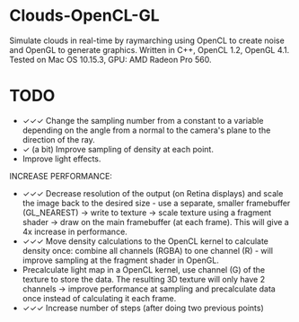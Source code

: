 # Clouds-OpenCL-GL

Simulate clouds in real-time by raymarching using OpenCL to create noise and OpenGL to generate graphics. Written in C++, OpenCL 1.2, OpenGL 4.1. Tested on Mac OS 10.15.3, GPU: AMD Radeon Pro 560.

# TODO

* ✓✓✓ Change the sampling number from a constant to a variable depending on the angle from a normal to the camera's plane to the direction of the ray.
* ✓ (a bit) Improve sampling of density at each point.
* Improve light effects.

INCREASE PERFORMANCE:

* ✓✓✓ Decrease resolution of the output (on Retina displays) and scale the image back to the desired size - use a separate, smaller framebuffer (GL_NEAREST) -> write to texture -> scale texture using a fragment shader -> draw on the main framebuffer (at each frame). This will give a 4x increase in performance. 
* ✓✓✓ Move density calculations to the OpenCL kernel to calculate density once: combine all channels (RGBA) to one channel (R) - will improve sampling at the fragment shader in OpenGL.
* Precalculate light map in a OpenCL kernel, use channel (G) of the texture to store the data. The resulting 3D texture will only have 2 channels -> improve performance at sampling and precalculate data once instead of calculating it each frame.
* ✓✓✓ Increase number of steps (after doing two previous points)
